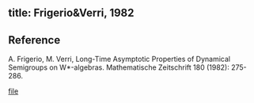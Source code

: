 title: Frigerio&Verri, 1982 
---

## Reference

A. Frigerio, M.  Verri, Long-Time Asymptotic Properties of Dynamical Semigroups on W\*-algebras. Mathematische Zeitschrift 180 (1982): 275-286. 


[file](frigerio1982long/file.pdf)


